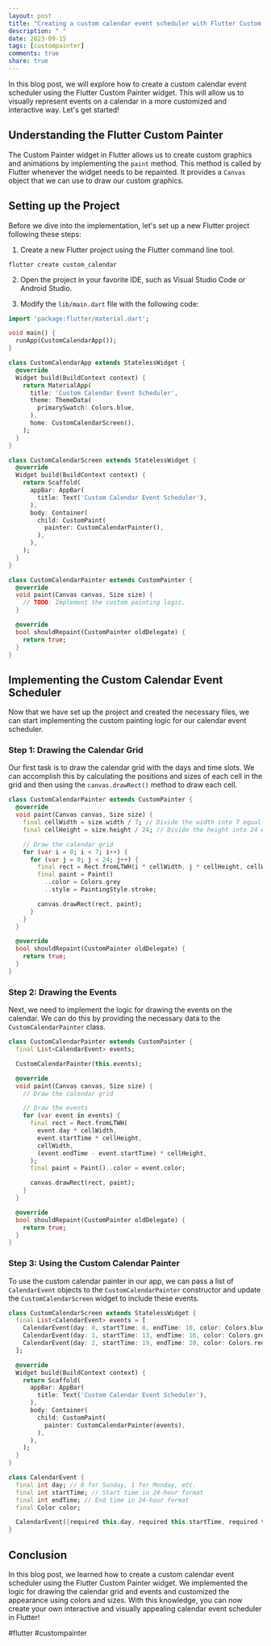 ```yaml
---
layout: post
title: "Creating a custom calendar event scheduler with Flutter Custom Painter"
description: " "
date: 2023-09-15
tags: [custompainter]
comments: true
share: true
---
```


In this blog post, we will explore how to create a custom calendar event scheduler using the Flutter Custom Painter widget. This will allow us to visually represent events on a calendar in a more customized and interactive way. Let's get started!

## Understanding the Flutter Custom Painter

The Custom Painter widget in Flutter allows us to create custom graphics and animations by implementing the `paint` method. This method is called by Flutter whenever the widget needs to be repainted. It provides a `Canvas` object that we can use to draw our custom graphics.

## Setting up the Project

Before we dive into the implementation, let's set up a new Flutter project following these steps:

1. Create a new Flutter project using the Flutter command line tool.
```
flutter create custom_calendar
```

2. Open the project in your favorite IDE, such as Visual Studio Code or Android Studio.

3. Modify the `lib/main.dart` file with the following code:

```dart
import 'package:flutter/material.dart';

void main() {
  runApp(CustomCalendarApp());
}

class CustomCalendarApp extends StatelessWidget {
  @override
  Widget build(BuildContext context) {
    return MaterialApp(
      title: 'Custom Calendar Event Scheduler',
      theme: ThemeData(
        primarySwatch: Colors.blue,
      ),
      home: CustomCalendarScreen(),
    );
  }
}

class CustomCalendarScreen extends StatelessWidget {
  @override
  Widget build(BuildContext context) {
    return Scaffold(
      appBar: AppBar(
        title: Text('Custom Calendar Event Scheduler'),
      ),
      body: Container(
        child: CustomPaint(
          painter: CustomCalendarPainter(),
        ),
      ),
    );
  }
}

class CustomCalendarPainter extends CustomPainter {
  @override
  void paint(Canvas canvas, Size size) {
    // TODO: Implement the custom painting logic.
  }

  @override
  bool shouldRepaint(CustomPainter oldDelegate) {
    return true;
  }
}
```

## Implementing the Custom Calendar Event Scheduler

Now that we have set up the project and created the necessary files, we can start implementing the custom painting logic for our calendar event scheduler.

### Step 1: Drawing the Calendar Grid

Our first task is to draw the calendar grid with the days and time slots. We can accomplish this by calculating the positions and sizes of each cell in the grid and then using the `canvas.drawRect()` method to draw each cell.

```dart
class CustomCalendarPainter extends CustomPainter {
  @override
  void paint(Canvas canvas, Size size) {
    final cellWidth = size.width / 7; // Divide the width into 7 equal-sized cells
    final cellHeight = size.height / 24; // Divide the height into 24 equal-sized cells

    // Draw the calendar grid
    for (var i = 0; i < 7; i++) {
      for (var j = 0; j < 24; j++) {
        final rect = Rect.fromLTWH(i * cellWidth, j * cellHeight, cellWidth, cellHeight);
        final paint = Paint()
          ..color = Colors.grey
          ..style = PaintingStyle.stroke;

        canvas.drawRect(rect, paint);
      }
    }
  }

  @override
  bool shouldRepaint(CustomPainter oldDelegate) {
    return true;
  }
}
```

### Step 2: Drawing the Events

Next, we need to implement the logic for drawing the events on the calendar. We can do this by providing the necessary data to the `CustomCalendarPainter` class.

```dart
class CustomCalendarPainter extends CustomPainter {
  final List<CalendarEvent> events;

  CustomCalendarPainter(this.events);

  @override
  void paint(Canvas canvas, Size size) {
    // Draw the calendar grid

    // Draw the events
    for (var event in events) {
      final rect = Rect.fromLTWH(
        event.day * cellWidth,
        event.startTime * cellHeight,
        cellWidth,
        (event.endTime - event.startTime) * cellHeight,
      );
      final paint = Paint()..color = event.color;

      canvas.drawRect(rect, paint);
    }
  }

  @override
  bool shouldRepaint(CustomPainter oldDelegate) {
    return true;
  }
}
```

### Step 3: Using the Custom Calendar Painter

To use the custom calendar painter in our app, we can pass a list of `CalendarEvent` objects to the `CustomCalendarPainter` constructor and update the `CustomCalendarScreen` widget to include these events.

```dart
class CustomCalendarScreen extends StatelessWidget {
  final List<CalendarEvent> events = [
    CalendarEvent(day: 0, startTime: 8, endTime: 10, color: Colors.blue),
    CalendarEvent(day: 1, startTime: 13, endTime: 16, color: Colors.green),
    CalendarEvent(day: 2, startTime: 19, endTime: 20, color: Colors.red),
  ];

  @override
  Widget build(BuildContext context) {
    return Scaffold(
      appBar: AppBar(
        title: Text('Custom Calendar Event Scheduler'),
      ),
      body: Container(
        child: CustomPaint(
          painter: CustomCalendarPainter(events),
        ),
      ),
    );
  }
}

class CalendarEvent {
  final int day; // 0 for Sunday, 1 for Monday, etc.
  final int startTime; // Start time in 24-hour format
  final int endTime; // End time in 24-hour format
  final Color color;

  CalendarEvent({required this.day, required this.startTime, required this.endTime, required this.color});
}
```

## Conclusion

In this blog post, we learned how to create a custom calendar event scheduler using the Flutter Custom Painter widget. We implemented the logic for drawing the calendar grid and events and customized the appearance using colors and sizes. With this knowledge, you can now create your own interactive and visually appealing calendar event scheduler in Flutter!

#flutter #custompainter